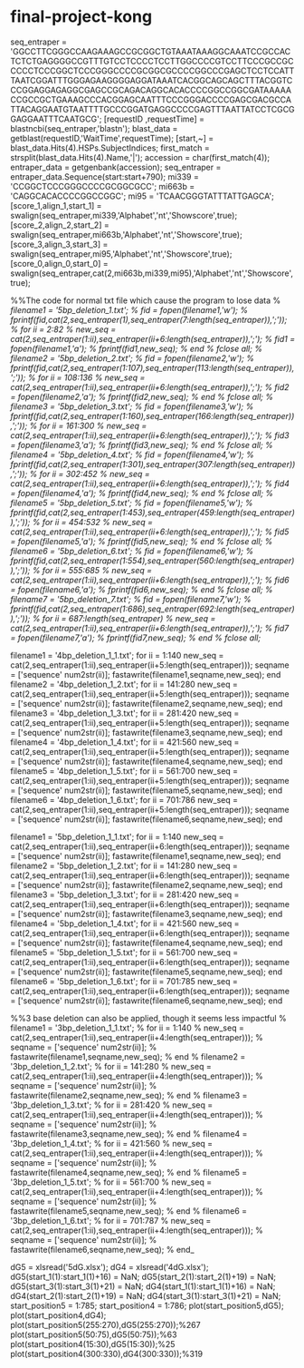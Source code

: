 # final-project-kong
seq_entraper = 'GGCCTTCGGGCCAAGAAAGCCGCGGCTGTAAATAAAGGCAAATCCGCCACTCTCTGAGGGGCCGTTTGTCCTCCCCTCCTTGGCCCCGTCCTTCCCGCCGCCCCCTCCCGGCTCCCGGGCCCCGCGGCGCCCCGGCCCGAGCTCCTCCATTTAATCGGATTTGGGAGAAGGGGAGGATAAATCACGGCAGCAGCTTTACGGTCCCGGAGGAGAGGCGAGCCGCAGACAGGCACACCCCGGCCGGCGATAAAAACCGCCGCTGAAAGCCCACGGAGCAATTTCCCGGGACCCCGAGCGACGCCATTACAGGAATGTAATTTTGCCCGGATGAGGCCCCGAGTTTAATTATCCTCGCGGAGGAATTTCAATGCG';
[requestID ,requestTime] = blastncbi(seq_entraper,'blastn');
blast_data = getblast(requestID,'WaitTime',requestTime);
[start,~] = blast_data.Hits(4).HSPs.SubjectIndices; 
first_match = strsplit(blast_data.Hits(4).Name,'|');
accession = char(first_match(4));
entraper_data = getgenbank(accession);
seq_entraper = entraper_data.Sequence(start:start+790);
mi339 = 'CCGGCTCCCGGGCCCCGCGGCGCC';
mi663b = 'CAGGCACACCCCGGCCGGC';
mi95 = 'TCAACGGGTATTTATTGAGCA';
[score_1,align_1,start_1] = swalign(seq_entraper,mi339,'Alphabet','nt','Showscore',true);
[score_2,align_2,start_2] = swalign(seq_entraper,mi663b,'Alphabet','nt','Showscore',true);
[score_3,align_3,start_3] = swalign(seq_entraper,mi95,'Alphabet','nt','Showscore',true);
[score_0,align_0,start_0] = swalign(seq_entraper,cat(2,mi663b,mi339,mi95),'Alphabet','nt','Showscore',true);

%%The code for normal txt file which cause the program to lose data
% _filename1 = '5bp_deletion_1.txt';
% fid = fopen(filename1,'w');
% fprintf(fid,cat(2,seq_entraper(1),seq_entraper(7:length(seq_entraper)),';'));
% for ii = 2:82
    % new_seq = cat(2,seq_entraper(1:ii),seq_entraper(ii+6:length(seq_entraper)),';');
    % fid1 = fopen(filename1,'a');
    % fprintf(fid1,new_seq);
% end
% fclose all;
% filename2 = '5bp_deletion_2.txt';
% fid = fopen(filename2,'w');
% fprintf(fid,cat(2,seq_entraper(1:107),seq_entraper(113:length(seq_entraper)),';'));
% for ii = 108:136
    % new_seq = cat(2,seq_entraper(1:ii),seq_entraper(ii+6:length(seq_entraper)),';');
    % fid2 = fopen(filename2,'a');
    % fprintf(fid2,new_seq);
% end
% fclose all;
% filename3 = '5bp_deletion_3.txt';
% fid = fopen(filename3,'w');
% fprintf(fid,cat(2,seq_entraper(1:160),seq_entraper(166:length(seq_entraper)),';'));
% for ii = 161:300
    % new_seq = cat(2,seq_entraper(1:ii),seq_entraper(ii+6:length(seq_entraper)),';');
    % fid3 = fopen(filename3,'a');
    % fprintf(fid3,new_seq);
% end
% fclose all;
% filename4 = '5bp_deletion_4.txt';
% fid = fopen(filename4,'w');
% fprintf(fid,cat(2,seq_entraper(1:301),seq_entraper(307:length(seq_entraper)),';'));
% for ii = 302:452
    % new_seq = cat(2,seq_entraper(1:ii),seq_entraper(ii+6:length(seq_entraper)),';');
    % fid4 = fopen(filename4,'a');
    % fprintf(fid4,new_seq);
% end
% fclose all;
% filename5 = '5bp_deletion_5.txt';
% fid = fopen(filename5,'w');
% fprintf(fid,cat(2,seq_entraper(1:453),seq_entraper(459:length(seq_entraper)),';'));
% for ii = 454:532
    % new_seq = cat(2,seq_entraper(1:ii),seq_entraper(ii+6:length(seq_entraper)),';');
    % fid5 = fopen(filename5,'a');
    % fprintf(fid5,new_seq);
% end
% fclose all;
% filename6 = '5bp_deletion_6.txt';
% fid = fopen(filename6,'w');
% fprintf(fid,cat(2,seq_entraper(1:554),seq_entraper(560:length(seq_entraper)),';'));
% for ii = 555:685
    % new_seq = cat(2,seq_entraper(1:ii),seq_entraper(ii+6:length(seq_entraper)),';');
    % fid6 = fopen(filename6,'a');
    % fprintf(fid6,new_seq);
% end
% fclose all;
% filename7 = '5bp_deletion_7.txt';
% fid = fopen(filename7,'w');
% fprintf(fid,cat(2,seq_entraper(1:686),seq_entraper(692:length(seq_entraper)),';'));
% for ii = 687:length(seq_entraper)
    % new_seq = cat(2,seq_entraper(1:ii),seq_entraper(ii+6:length(seq_entraper)),';');
    % fid7 = fopen(filename7,'a');
    % fprintf(fid7,new_seq);
% end
% fclose all;_



filename1 = '4bp_deletion_1_1.txt';
for ii = 1:140
    new_seq = cat(2,seq_entraper(1:ii),seq_entraper(ii+5:length(seq_entraper)));
    seqname = ['sequence' num2str(ii)];
    fastawrite(filename1,seqname,new_seq);
end
filename2 = '4bp_deletion_1_2.txt';
for ii = 141:280
    new_seq = cat(2,seq_entraper(1:ii),seq_entraper(ii+5:length(seq_entraper)));
    seqname = ['sequence' num2str(ii)];
    fastawrite(filename2,seqname,new_seq);
end
filename3 = '4bp_deletion_1_3.txt';
for ii = 281:420
    new_seq = cat(2,seq_entraper(1:ii),seq_entraper(ii+5:length(seq_entraper)));
    seqname = ['sequence' num2str(ii)];
    fastawrite(filename3,seqname,new_seq);
end
filename4 = '4bp_deletion_1_4.txt';
for ii = 421:560
    new_seq = cat(2,seq_entraper(1:ii),seq_entraper(ii+5:length(seq_entraper)));
    seqname = ['sequence' num2str(ii)];
    fastawrite(filename4,seqname,new_seq);
end
filename5 = '4bp_deletion_1_5.txt';
for ii = 561:700
    new_seq = cat(2,seq_entraper(1:ii),seq_entraper(ii+5:length(seq_entraper)));
    seqname = ['sequence' num2str(ii)];
    fastawrite(filename5,seqname,new_seq);
end
filename6 = '4bp_deletion_1_6.txt';
for ii = 701:786
    new_seq = cat(2,seq_entraper(1:ii),seq_entraper(ii+5:length(seq_entraper)));
    seqname = ['sequence' num2str(ii)];
    fastawrite(filename6,seqname,new_seq);
end


filename1 = '5bp_deletion_1_1.txt';
for ii = 1:140
    new_seq = cat(2,seq_entraper(1:ii),seq_entraper(ii+6:length(seq_entraper)));
    seqname = ['sequence' num2str(ii)];
    fastawrite(filename1,seqname,new_seq);
end
filename2 = '5bp_deletion_1_2.txt';
for ii = 141:280
    new_seq = cat(2,seq_entraper(1:ii),seq_entraper(ii+6:length(seq_entraper)));
    seqname = ['sequence' num2str(ii)];
    fastawrite(filename2,seqname,new_seq);
end
filename3 = '5bp_deletion_1_3.txt';
for ii = 281:420
    new_seq = cat(2,seq_entraper(1:ii),seq_entraper(ii+6:length(seq_entraper)));
    seqname = ['sequence' num2str(ii)];
    fastawrite(filename3,seqname,new_seq);
end
filename4 = '5bp_deletion_1_4.txt';
for ii = 421:560
    new_seq = cat(2,seq_entraper(1:ii),seq_entraper(ii+6:length(seq_entraper)));
    seqname = ['sequence' num2str(ii)];
    fastawrite(filename4,seqname,new_seq);
end
filename5 = '5bp_deletion_1_5.txt';
for ii = 561:700
    new_seq = cat(2,seq_entraper(1:ii),seq_entraper(ii+6:length(seq_entraper)));
    seqname = ['sequence' num2str(ii)];
    fastawrite(filename5,seqname,new_seq);
end
filename6 = '5bp_deletion_1_6.txt';
for ii = 701:785
    new_seq = cat(2,seq_entraper(1:ii),seq_entraper(ii+6:length(seq_entraper)));
    seqname = ['sequence' num2str(ii)];
    fastawrite(filename6,seqname,new_seq);
end



%%3 base deletion can also be applied, though it seems less impactful
% filename1 = '3bp_deletion_1_1.txt';
% for ii = 1:140
%     new_seq = cat(2,seq_entraper(1:ii),seq_entraper(ii+4:length(seq_entraper)));
%     seqname = ['sequence' num2str(ii)];
%     fastawrite(filename1,seqname,new_seq);
% end
% filename2 = '3bp_deletion_1_2.txt';
% for ii = 141:280
%     new_seq = cat(2,seq_entraper(1:ii),seq_entraper(ii+4:length(seq_entraper)));
%     seqname = ['sequence' num2str(ii)];
%     fastawrite(filename2,seqname,new_seq);
% end
% filename3 = '3bp_deletion_1_3.txt';
% for ii = 281:420
%     new_seq = cat(2,seq_entraper(1:ii),seq_entraper(ii+4:length(seq_entraper)));
%     seqname = ['sequence' num2str(ii)];
%     fastawrite(filename3,seqname,new_seq);
% end
% filename4 = '3bp_deletion_1_4.txt';
% for ii = 421:560
%     new_seq = cat(2,seq_entraper(1:ii),seq_entraper(ii+4:length(seq_entraper)));
%     seqname = ['sequence' num2str(ii)];
%     fastawrite(filename4,seqname,new_seq);
% end
% filename5 = '3bp_deletion_1_5.txt';
% for ii = 561:700
%     new_seq = cat(2,seq_entraper(1:ii),seq_entraper(ii+4:length(seq_entraper)));
%     seqname = ['sequence' num2str(ii)];
%     fastawrite(filename5,seqname,new_seq);
% end
% filename6 = '3bp_deletion_1_6.txt';
% for ii = 701:787
%     new_seq = cat(2,seq_entraper(1:ii),seq_entraper(ii+4:length(seq_entraper)));
%     seqname = ['sequence' num2str(ii)];
%     fastawrite(filename6,seqname,new_seq);
% end_

dG5 = xlsread('5dG.xlsx');
dG4 = xlsread('4dG.xlsx');
dG5(start_1(1):start_1(1)+16) = NaN;
dG5(start_2(1):start_2(1)+19) = NaN;
dG5(start_3(1):start_3(1)+21) = NaN;
dG4(start_1(1):start_1(1)+16) = NaN;
dG4(start_2(1):start_2(1)+19) = NaN;
dG4(start_3(1):start_3(1)+21) = NaN;
start_position5 = 1:785;
start_position4 = 1:786;
plot(start_position5,dG5);
plot(start_position4,dG4);
plot(start_position5(255:270),dG5(255:270));%267
plot(start_position5(50:75),dG5(50:75));%63
plot(start_position4(15:30),dG5(15:30));%25
plot(start_position4(300:330),dG4(300:330));%319
